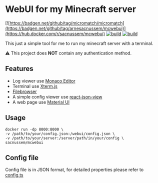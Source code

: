 # WebUI for my Minecraft server

[![https://badgen.net/github/tag/micromatch/micromatch](https://badgen.net/github/tag/arnesacnussem/mcwebui)](https://hub.docker.com/r/sacnussem/mcwebui)
[![build](https://github.com/arnesacnussem/mcwebui/actions/workflows/release.yml/badge.svg)](https://github.com/arnesacnussem/mcwebui/actions/workflows/release.yml)
[![build](https://github.com/arnesacnussem/mcwebui/actions/workflows/docker-image.yml/badge.svg)](https://github.com/arnesacnussem/mcwebui/actions/workflows/docker-image.yml)

This just a simple tool for me to run my minecraft server with a terminal.

⚠️️ This project does **NOT** contain any authentication method.


## Features

-   Log viewer use [Monaco Editor](https://github.com/microsoft/monaco-editor)
-   Terminal use [Xterm.js](https://github.com/xtermjs/xterm.js)
-   [Filebrowser](https://github.com/filebrowser/filebrowser)
-   A simple config viewer use [react-json-view](https://github.com/mac-s-g/react-json-view)
-   A web page use [Material UI](https://mui.com/)


## Usage

```
docker run -dp 8000:8000 \
-v /path/to/your/config.json:/webui/config.json \
-v /path/to/your/server:/server/path/in/your/config \
sacnussem/mcwebui
```

## Config file

Config file is in JSON format, for detailed properties please refer to [config.ts](server/config.ts)

